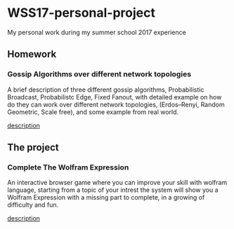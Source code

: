 # WSS17-personal-project
My personal work during my summer school 2017 experience

## Homework

### Gossip Algorithms over different network topologies

A brief description of three different gossip algorithms, Probabilistic Broadcast, Probabilistc Edge, Fixed Fanout, with detailed example on how do they can work over different network topologies, (Erdos–Renyi, Random Geometric, Scale free), and some example from real world.

[description](https://github.com/DangerBlack/WSS17-personal-project/blob/master/GossipAlgorithms.md)

## The project

### Complete The Wolfram Expression

An interactive browser game where you can improve your skill with wolfram language, starting from a topic of your intrest the system will show you a Wolfram Expression with a missing part to complete, in a growing of difficulty and fun.

[description](https://github.com/DangerBlack/WSS17-personal-project/blob/master/Complete_The_Wolfram_Expression.md)
